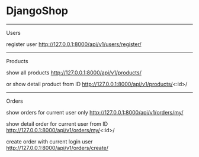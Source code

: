 # DjangoShop
_______________________
Users

register user
http://127.0.0.1:8000/api/v1/users/register/
_______________________
Products

show all products
http://127.0.0.1:8000/api/v1/products/

or show detail product from ID
http://127.0.0.1:8000/api/v1/products/<:id>/
_______________________
Orders

show orders for current user only
http://127.0.0.1:8000/api/v1/orders/my/

show detail order for current user from ID
http://127.0.0.1:8000/api/v1/orders/my/<:id>/

create order with current login user
http://127.0.0.1:8000/api/v1/orders/create/ 
